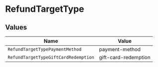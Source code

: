 # RefundTargetType


## Values

| Name                                 | Value                                |
| ------------------------------------ | ------------------------------------ |
| `RefundTargetTypePaymentMethod`      | payment-method                       |
| `RefundTargetTypeGiftCardRedemption` | gift-card-redemption                 |